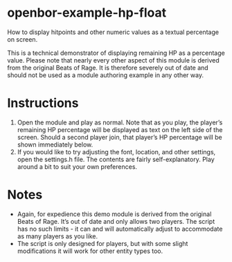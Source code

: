 # openbor-example-hp-float
How to display hitpoints and other numeric values as a textual percentage on screen.

This is a technical demonstrator of displaying remaining HP as a percentage value. Please note that nearly every other aspect of this module is derived from the original Beats of Rage. It is therefore severely out of date and should not be used as a module authoring example in any other way.

# Instructions

1.	Open the module and play as normal. Note that as you play, the player’s remaining HP percentage will be displayed as text on the left side of the screen. Should a second player join, that player’s HP percentage will be shown immediately below.
2.	If you would like to try adjusting the font, location, and other settings, open the settings.h file. The contents are fairly self-explanatory. Play around a bit to suit your own preferences.

# Notes

- Again, for expedience this demo module is derived from the original Beats of Rage. It’s out of date and only allows two players. The script has no such limits - it can and will automatically adjust to accommodate as many players as you like.
- The script is only designed for players, but with some slight modifications it will work for other entity types too.


